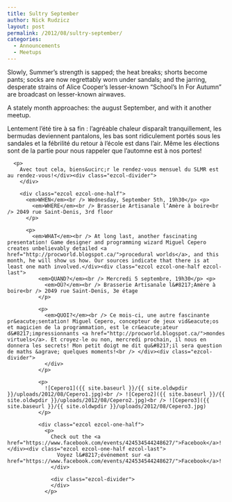 ```yaml
---
title: Sultry September
author: Nick Rudzicz
layout: post
permalink: /2012/08/sultry-september/
categories:
  - Announcements
  - Meetups
---
```

<div class="ezcol ezcol-one-half">
  <p>
    Slowly, Summer&#8217;s strength is sapped; the heat breaks; shorts become pants; socks are now regrettably worn under sandals; and the jarring, desperate strains of Alice Cooper&#8217;s lesser-known &#8220;School&#8217;s In For Autumn&#8221; are broadcast on lesser-known airwaves.
  </p>
  
  <p>
    A stately month approaches: the august September, and with it another meetup.</div><div class="ezcol ezcol-one-half ezcol-last">
      <p>
        Lentement l&#8217;&eacute;t&eacute; tire &agrave; sa fin : l&#8217;agr&eacute;able chaleur dispara&icirc;t tranquillement, les bermudas deviennent pantalons, les bas sont ridiculement port&eacute;s sous les sandales et la f&eacute;brilit&eacute; du retour &agrave; l&#8217;&eacute;cole est dans l&#8217;air. M&ecirc;me les &eacute;lections sont de la partie pour nous rappeler que l&#8217;automne est &agrave; nos portes!
      </p>
      
      <p>
        Avec tout cela, biens&ucirc;r le rendez-vous mensuel du SLMR est au rendez-vous!</div><div class="ezcol-divider">
        </div>
        
        <div class="ezcol ezcol-one-half">
          <em>WHEN</em><br /> Wednesday, September 5th, 19h30</p> <p>
            <em>WHERE</em><br /> Brasserie Artisanale l’Amère à boire<br /> 2049 rue Saint-Denis, 3rd floor
          </p>
          
          <p>
            <em>WHAT</em><br /> At long last, another fascinating presentation! Game designer and programming wizard Miguel Cepero creates unbelievably detailed <a href="http://procworld.blogspot.ca/">procedural worlds</a>, and this month, he will show us how. Our sources indicate that there is at least one math involved.</div><div class="ezcol ezcol-one-half ezcol-last">
              <em>QUAND?</em><br /> Mercredi 5 septembre, 19h30</p> <p>
                <em>OÙ?</em><br /> Brasserie Artisanale l&#8217;Amère à boire<br /> 2049 rue Saint-Denis, 3e étage
              </p>
              
              <p>
                <em>QUOI?</em><br /> Ce mois-ci, une autre fascinante pr&eacute;sentation! Miguel Cepero, concepteur de jeux vid&eacute;os et magicien de la programmation, est le cr&eacute;ateur d&#8217;impressionnants <a href="http://procworld.blogspot.ca/">mondes virtuels</a>. Et croyez-le ou non, mercredi prochain, il nous en donnera les secrets! Mon petit doigt me dit qu&#8217;il sera question de maths &agrave; quelques moments!<br /> </div><div class="ezcol-divider">
                </div>
              </p>
              
              <p>
                ![Cepero1]({{ site.baseurl }}/{{ site.oldwpdir }}/uploads/2012/08/Cepero1.jpg)<br /> ![Cepero2]({{ site.baseurl }}/{{ site.oldwpdir }}/uploads/2012/08/Cepero2.jpg)<br /> ![Cepero3]({{ site.baseurl }}/{{ site.oldwpdir }}/uploads/2012/08/Cepero3.jpg)
              </p>
              
              <div class="ezcol ezcol-one-half">
                <p>
                  Check out the <a href="https://www.facebook.com/events/424534544248627/">Facebook</a>!</div><div class="ezcol ezcol-one-half ezcol-last">
                    Voyez l&#8217;événement sur <a href="https://www.facebook.com/events/424534544248627/">Facebook</a>!
                  </div>
                  
                  <div class="ezcol-divider">
                  </div>
                </p>